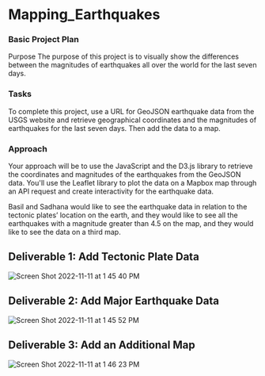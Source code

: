 # Mapping_Earthquakes

### Basic Project Plan
Purpose
The purpose of this project is to visually show the differences between the magnitudes of earthquakes all over the world for the last seven days.

### Tasks
To complete this project, use a URL for GeoJSON earthquake data from the USGS website and retrieve geographical coordinates and the magnitudes of earthquakes for the last seven days. Then add the data to a map.

### Approach
Your approach will be to use the JavaScript and the D3.js library to retrieve the coordinates and magnitudes of the earthquakes from the GeoJSON data. You'll use the Leaflet library to plot the data on a Mapbox map through an API request and create interactivity for the earthquake data.

Basil and Sadhana would like to see the earthquake data in relation to the tectonic plates’ location on the earth, and they would like to see all the earthquakes with a magnitude greater than 4.5 on the map, and they would like to see the data on a third map.

## Deliverable 1: Add Tectonic Plate Data

![Screen Shot 2022-11-11 at 1 45 40 PM](https://user-images.githubusercontent.com/107590196/201410371-e9790d7a-2e01-497a-860f-8750908435d2.png)


## Deliverable 2: Add Major Earthquake Data

![Screen Shot 2022-11-11 at 1 45 52 PM](https://user-images.githubusercontent.com/107590196/201410380-df0d6942-a0c1-4c11-a98e-aef741a3f5a1.png)


## Deliverable 3: Add an Additional Map

![Screen Shot 2022-11-11 at 1 46 23 PM](https://user-images.githubusercontent.com/107590196/201410390-054e329d-3863-47ae-b65c-173c3796ca95.png)
